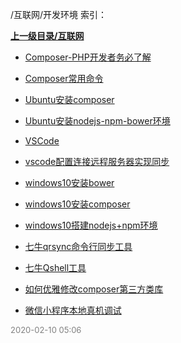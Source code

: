 /互联网/开发环境 索引：


**[上一级目录/互联网](/互联网/index.md)**

- [Composer-PHP开发者务必了解](/互联网/开发环境/Composer-PHP开发者务必了解.md)

- [Composer常用命令](/互联网/开发环境/Composer常用命令.md)

- [Ubuntu安装composer](/互联网/开发环境/Ubuntu安装composer.md)

- [Ubuntu安装nodejs-npm-bower环境](/互联网/开发环境/Ubuntu安装nodejs-npm-bower环境.md)

- [VSCode](/互联网/开发环境/VSCode.md)

- [vscode配置连接远程服务器实现同步](/互联网/开发环境/vscode配置连接远程服务器实现同步.md)

- [windows10安装bower](/互联网/开发环境/windows10安装bower.md)

- [windows10安装composer](/互联网/开发环境/windows10安装composer.md)

- [windows10搭建nodejs+npm环境](/互联网/开发环境/windows10搭建nodejs+npm环境.md)

- [七牛qrsync命令行同步工具](/互联网/开发环境/七牛qrsync命令行同步工具.md)

- [七牛Qshell工具](/互联网/开发环境/七牛Qshell工具.md)

- [如何优雅修改composer第三方类库](/互联网/开发环境/如何优雅修改composer第三方类库.md)

- [微信小程序本地真机调试](/互联网/开发环境/微信小程序本地真机调试.md)


<font size=2 color='grey'> 2020-02-10 05:06 </font>